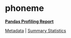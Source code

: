 # phoneme

[**Pandas Profiling Report**](https://epistasislab.github.io/penn-ml-benchmarks/profile/phoneme.html)

[Metadata](metadata.yaml) | [Summary Statistics](summary_stats.csv)

